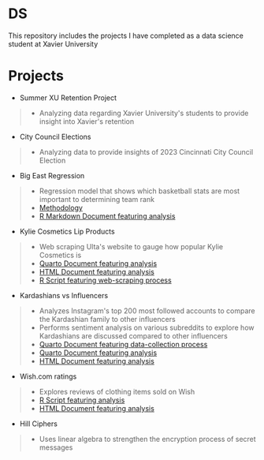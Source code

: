 # DS
This repository includes the projects I have completed as a data science student at Xavier University
# Projects
* Summer XU Retention Project
> * Analyzing data regarding Xavier University's students to provide insight into Xavier's retention
* City Council Elections
> * Analyzing data to provide insights of 2023 Cincinnati City Council Election
* Big East Regression
> * Regression model that shows which basketball stats are most important to determining team rank
> * [Methodology](https://github.com/oliviadelffs/DS/blob/main/Big%20East%20Regression%20Paper.pdf)
> * [R Markdown Document featuring analysis](https://github.com/oliviadelffs/DS/blob/main/Big%20East%20Regression.Rmd)
* Kylie Cosmetics Lip Products
> * Web scraping Ulta's website to gauge how popular Kylie Cosmetics is
> * [Quarto Document featuring analysis](https://github.com/oliviadelffs/DS/blob/main/Kylie%20Cosmetics.qmd)
> * [HTML Document featuring analysis](https://rpubs.com/delffso/1126846)
> * [R Script featuring web-scraping process](https://github.com/oliviadelffs/DS/blob/main/Kylie%20Cosmetics%20Scraping.R)
* Kardashians vs Influencers
> * Analyzes Instagram's top 200 most followed accounts to compare the Kardashian family to other influencers
> * Performs sentiment analysis on various subreddits to explore how Kardashians are discussed compared to other influencers
> * [Quarto Document featuring data-collection process](https://github.com/oliviadelffs/DS/blob/main/Kylie%20Cosmetics%20Scraping.R)
> * [Quarto Document featuring analysis](https://github.com/oliviadelffs/DS/blob/main/Final%20Project.qmd)
> * [HTML Document featuring analysis](https://rpubs.com/delffso/1130928)
* Wish.com ratings
> * Explores reviews of clothing items sold on Wish
> * [R Script featuring analysis](https://github.com/oliviadelffs/DS/blob/main/Assignment%203.R)
> * [HTML Document featuring analysis](https://rpubs.com/delffso/wish-ratings)
* Hill Ciphers
> * Uses linear algebra to strengthen the encryption process of secret messages
